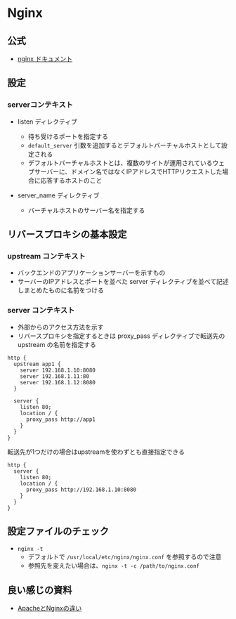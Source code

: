 # Nginx
## 公式
- [nginx ドキュメント](http://mogile.web.fc2.com/nginx/)

## 設定
### serverコンテキスト
- listen ディレクティブ
  - 待ち受けるポートを指定する
  - `default_server` 引数を追加するとデフォルトバーチャルホストとして設定される
  - デフォルトバーチャルホストとは、複数のサイトが運用されているウェブサーバーに、ドメイン名ではなくIPアドレスでHTTPリクエストした場合に応答するホストのこと

- server_name ディレクティブ
  - バーチャルホストのサーバー名を指定する

## リバースプロキシの基本設定
### upstream コンテキスト
- バックエンドのアプリケーションサーバーを示すもの
- サーバーのIPアドレスとポートを並べた server ディレクティブを並べて記述しまとめたものに名前をつける
### server コンテキスト
- 外部からのアクセス方法を示す
- リバースプロキシを指定するときは proxy_pass ディレクティブで転送先の upstream の名前を指定する

```
http {
  upstream app1 {
    server 192.168.1.10:8080
    server 192.168.1.11:80
    server 192.168.1.12:8080
  }

  server {
    listen 80;
    location / {
      proxy_pass http://app1
    }
  }
}
```

転送先が1つだけの場合はupstreamを使わずとも直接指定できる

```
http {
  server {
    listen 80;
    location / {
      proxy_pass http://192.168.1.10:8080
    }
  }
}
```

## 設定ファイルのチェック
- `nginx -t`
  - デフォルトで `/usr/local/etc/nginx/nginx.conf` を参照するので注意
  - 参照先を変えたい場合は、`nginx -t -c /path/to/nginx.conf`


## 良い感じの資料
- [ApacheとNginxの違い](https://openstandia.jp/pdf/140228_osc_seminar_ssof8.pdf)